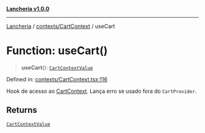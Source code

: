 [**Lancheria v1.0.0**](../../../README.md)

***

[Lancheria](../../../README.md) / [contexts/CartContext](../README.md) / useCart

# Function: useCart()

> **useCart**(): [`CartContextValue`](../type-aliases/CartContextValue.md)

Defined in: [contexts/CartContext.tsx:116](https://github.com/eudavidreis-odev/lancheria/blob/documentacao_inicial/contexts/CartContext.tsx#L116)

Hook de acesso ao [CartContext](../variables/CartContext.md). Lança erro se usado fora do `CartProvider`.

## Returns

[`CartContextValue`](../type-aliases/CartContextValue.md)
